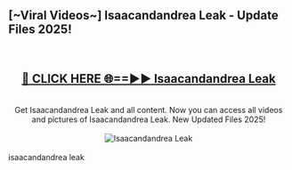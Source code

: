 <h2>[~Viral Videos~] Isaacandandrea Leak - Update Files 2025!</h2>
<br>
<div align="center">
<h2><a href="https://betterlinks.top/A2PfLJ" rel="nofollow">🔴 CLICK HERE 🌐==►► Isaacandandrea Leak</a></h2>
<br>
Get Isaacandandrea Leak and all content. Now you can access all videos and pictures of Isaacandandrea Leak. New Updated Files 2025!
<br>
<br>
<a href="https://betterlinks.top/A2PfLJ" rel="nofollow" data-target="animated-image.originalLink"><img src="https://i.ibb.co.com/WyWwxjT/player-gif2.gif" alt="Isaacandandrea Leak" style="max-width: 100%; display: inline-block;" data-target="animated-image.originalImage"></a>
</div>
<br>
isaacandandrea leak